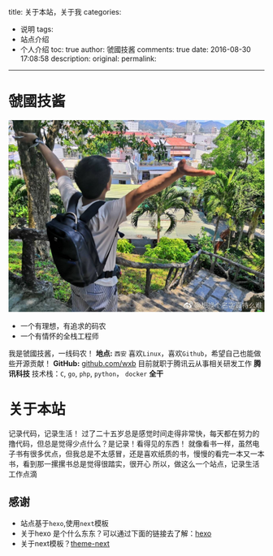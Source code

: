 title: 关于本站，关于我
categories:
  - 说明
tags:
  - 站点介绍
  - 个人介绍
toc: true
author: 虢國技酱
comments: true
date: 2016-08-30 17:08:58
description:
original:
permalink:
---
# 虢國技酱
![me](/images/profile/me.jpg)
<!-- more -->

* 一个有理想，有追求的码农  
* 一个有情怀的全栈工程师

我是虢國技酱，一线码农！ **地点:** `西安`
喜欢`Linux`，喜欢`Github`，希望自己也能做些开源贡献！ **GitHub:** [github.com/wxb](https://github.com/wxb)
目前就职于腾讯云从事相关研发工作  **腾讯科技**
技术栈：`C`, `go`, `php`, `python`， `docker` **全干**



# 关于本站

记录代码，记录生活！
过了二十五岁总是感觉时间走得非常快，每天都在努力的撸代码，但总是觉得少点什么？是记录！看得见的东西！
就像看书一样，虽然电子书有很多优点，但我总是不太感冒，还是喜欢纸质的书，慢慢的看完一本又一本书，看到那一摞摞书总是觉得很踏实，很开心
所以，做这么一个站点，记录生活工作点滴

## 感谢
* 站点基于`hexo`,使用`next`模板
* 关于hexo 是个什么东东？可以通过下面的链接去了解：[hexo](https://hexo.io/zh-cn/)   
* 关于next模板？[theme-next](http://theme-next.iissnan.com/)
